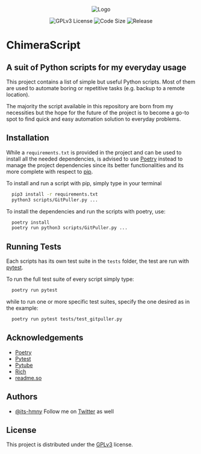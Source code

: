 <p align="center">
    <img alt="Logo" src=https://github.com/its-hmny/ChimeraScript/blob/main/assets/ChimeraScript.png?raw=true">
</p>

<p align="center">
    <img alt="GPLv3 License" src="https://img.shields.io/badge/License-GPL%20v3-yellow.svg">
    <img alt="Code Size" src="https://img.shields.io/github/languages/code-size/its-hmny/ChimeraScript?color=green&label=Code%20Size">
    <img alt="Release" src="https://img.shields.io/github/v/release/its-hmny/ChimeraScript?label=Version">
</p>

# ChimeraScript

## A suit of Python scripts for my everyday usage

This project contains a list of simple but useful Python scripts.
Most of them are used to automate boring or repetitive tasks (e.g. backup to a remote location).

The majority the script available in this repository are born from my necessities but the hope for the future of the project is to become a go-to spot to find quick and easy automation solution to everyday problems.

## Installation

While a `requirements.txt` is provided in the project and can be used to install all the needed dependencies, is advised to use [Poetry](https://python-poetry.org/) instead to manage the project dependencies since its better functionalities and its more complete with respect to [pip](https://pip.pypa.io/en/stable/).

To install and run a script with pip, simply type in your terminal

```bash
  pip3 install -r requirements.txt
  python3 scripts/GitPuller.py ...
```

To install the dependencies and run the scripts with poetry, use:

```bash
  poetry install
  poetry run python3 scripts/GitPuller.py ...
```

<!--
    TODO add it later
    ## Demo
    Insert gif or link to demo
-->

## Running Tests

Each scripts has its own test suite in the `tests` folder, the test are run with [pytest](https://docs.pytest.org/en/7.1.x/).

To run the full test suite of every script simply type:

```bash
  poetry run pytest
```

while to run one or more specific test suites, specify the one desired as in the example:

```bash
  poetry run pytest tests/test_gitpuller.py
```

## Acknowledgements

- [Poetry](https://python-poetry.org/)
- [Pytest](https://docs.pytest.org/en/7.1.x/)
- [Pytube](https://pytube.io/en/latest/)
- [Rich](https://rich.readthedocs.io/en/stable/)
- [readme.so](https://readme.so/)

## Authors

- [@its-hmny](https://www.github.com/its-hmny) Follow me on [Twitter](https://twitter.com/its_hmny) as well

## License

This project is distributed under the [GPLv3](https://choosealicense.com/licenses/gpl-3.0/) license.
